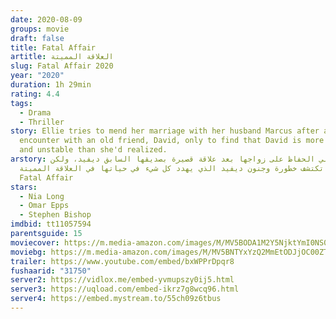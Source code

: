 ```yaml
---
date: 2020-08-09
groups: movie
draft: false
title: Fatal Affair
artitle: العلاقة المميتة
slug: Fatal Affair 2020
year: "2020"
duration: 1h 29min
rating: 4.4
tags:
  - Drama
  - Thriller
story: Ellie tries to mend her marriage with her husband Marcus after a brief
  encounter with an old friend, David, only to find that David is more dangerous
  and unstable than she'd realized.
arstory: تحاول إيلي الحفاظ على زواجها بعد علاقة قصيرة بصديقها السابق ديفيد، ولكن
  سرعان ما تكتشف خطورة وجنون ديفيد الذي يهدد كل شيء في حياتها في العلاقة المميتة
  Fatal Affair
stars:
  - Nia Long
  - Omar Epps
  - Stephen Bishop
imdbid: tt11057594
parentsguide: 15
moviecover: https://m.media-amazon.com/images/M/MV5BODA1M2Y5NjktYmI0NS00ZWU4LWJhODMtZGM3MjE1NTE4YzIzXkEyXkFqcGdeQXVyMTU0NjY0NDg@._V1_SY1000_CR0,0,675,1000_AL_.jpg
moviebg: https://m.media-amazon.com/images/M/MV5BNTYxYzQ2MmEtODJjOC00ZTU2LTkyNDUtZTdlOGE3MGFjZDBhXkEyXkFqcGdeQXVyMTU0NjY0NDg@._V1_SX1294_CR0,0,1294,999_AL_.jpg
trailer: https://www.youtube.com/embed/bxWPPrDpqr8
fushaarid: "31750"
server2: https://vidlox.me/embed-yvmupszy0ij5.html
server3: https://uqload.com/embed-ikrz7g8wcq96.html
server4: https://embed.mystream.to/55ch09z6tbus
---
```

